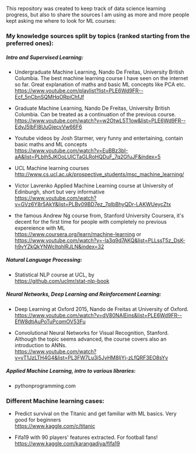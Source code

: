 This repository was created to keep track of data science learning progress, but also to share the sources I am using as more and more people kept asking me where to look for ML courses:
### My knowledge sources split by topics (ranked starting from the preferred ones):

##### Intro and Supervised Learning:
- Undergraduate Machine Learning, Nando De Freitas, University British Columbia. The best machine learning course I have seen on the internet so far. Great explanation of maths and basic ML concepts like PCA etc. <br/>
 https://www.youtube.com/playlist?list=PLE6Wd9FR--Ecf_5nCbnSQMHqORpiChfJf
 
- Graduate Machine Learning, Nando De Freitas, University British Columbia. Can be treated as a continuation of the previous course. <br/>
https://www.youtube.com/watch?v=w2OtwL5T1ow&list=PLE6Wd9FR--EdyJ5lbFl8UuGjecvVw66F6

- Youtube videos by Josh Starmer, very funny and entertaining, contain basic maths and ML concepts <br/>
https://www.youtube.com/watch?v=EuBBz3bI-aA&list=PLblh5JKOoLUICTaGLRoHQDuF_7q2GfuJF&index=5

- UCL Machine learning courses <br/>
http://www.cs.ucl.ac.uk/prospective_students/msc_machine_learning/

- Victor Lavrenko Applied Machine Learning course at University of Edinburgh, short but very informative <br/>  https://www.youtube.com/watch?v=GVz6Y8r5AkY&list=PLBv09BD7ez_7qIbBhyQDr-LAKWUeycZtx

- the famous Andrew Ng course from, Stanford University Coursera, it's decent for the first time for people with completely no previous expereience with ML <br/>
https://www.coursera.org/learn/machine-learning
or <br/>
https://www.youtube.com/watch?v=-la3q9d7AKQ&list=PLLssT5z_DsK-h9vYZkQkYNWcItqhlRJLN&index=32

##### Natural Language Processing:
- Statistical NLP course at UCL, by <br/>
https://github.com/uclmr/stat-nlp-book

##### Neural Networks, Deep Learning and Reinforcement Learning:
- Deep Learning at Oxford 2015, Nando de Freitas at University of Oxford. <br/>
https://www.youtube.com/watch?v=dV80NAlEins&list=PLE6Wd9FR--EfW8dtjAuPoTuPcqmOV53Fu

- Convolutional Neural Networks for Visual Recognition, Stanford. Although the topic seems advanced, the course covers also an introduction to ANNs. <br/>
https://www.youtube.com/watch?v=vT1JzLTH4G4&list=PL3FW7Lu3i5JvHM8ljYj-zLfQRF3EO8sYv

##### Applied Machine Learning, intro to various libraries:
- pythonprogramming.com

### Different Machine learning cases:
- Predict survival on the Titanic and get familiar with ML basics. Very good for beginners <br/>
https://www.kaggle.com/c/titanic 

- Fifa19 with 90 players' features extracted. For football fans! <br/>
https://www.kaggle.com/karangadiya/fifa19 
